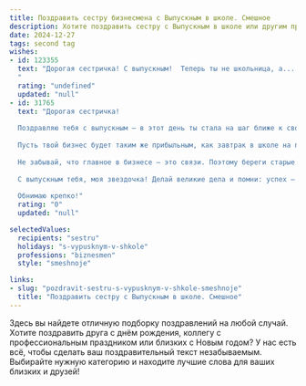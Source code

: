 ```yaml
---
title: Поздравить сестру бизнесмена с Выпускным в школе. Смешное
description: Хотите поздравить сестру с Выпускным в школе или другим праздником? Наш ИИ создаст незабываемое поздравление, а вы обязательно выделитесь среди других.  
date: 2024-12-27
tags: second tag
wishes:
- id: 123355
  text: "Дорогая сестричка! С выпускным!  Теперь ты не школьница, а... бизнес-вумен в зародыше!  Держись, мир бизнеса не так уж и страшен, главное – не забыть наученные в школе хитрости (например, как  списать контрольную, э-э, то есть,  найти креативное решение).  Шучу, конечно!  Пусть карьера взлетит выше, чем твоя средняя оценка по математике!  Удачи тебе, мой будущий миллионер!
  "
  rating: "undefined"
  updated: "null"
- id: 31765
  text: "Дорогая сестричка!
  
  Поздравляю тебя с выпускным — в этот день ты стала на шаг ближе к своей мечте стать бизнесменом! Теперь ты официально знаешь, что для успеха нужна не только голова на плечах, но еще и умение обходиться без подсказок «Google» в контрольных!
  
  Пусть твой бизнес будет таким же прибыльным, как завтрак в школе на перемене — всегда сытным и без разочарований. Желаю, чтобы конкуренты плескались в океане зависти, а ты плавала на своём яхте успеха!
  
  Не забывай, что главное в бизнесе — это связи. Поэтому береги старые дружбы, они могут пригодиться для крупных сделок или просто для того, чтобы поддержать в трудную минуту.
  
  С выпускным тебя, моя звездочка! Делай великие дела и помни: успех — это уравнение, где всё решается по формуле «просто и смешно»!
  
  Обнимаю крепко!"
  rating: "0"
  updated: "null"

selectedValues:
  recipients: "sestru"
  holidays: "s-vypusknym-v-shkole"
  professions: "biznesmen"
  style: "smeshnoje"

links:
- slug: "pozdravit-sestru-s-vypusknym-v-shkole-smeshnoje"
  title: "Поздравить сестру с Выпускным в школе. Смешное"
---
```


Здесь вы найдете отличную подборку поздравлений на любой случай. 
Хотите поздравить друга с днём рождения, коллегу с профессиональным праздником или близких с Новым годом? У нас есть всё, чтобы сделать ваш поздравительный текст незабываемым. Выбирайте нужную категорию и находите лучшие слова для ваших близких и друзей!
